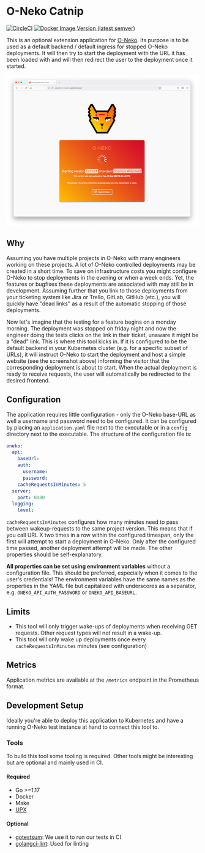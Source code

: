 # O-Neko Catnip

[![CircleCI](https://circleci.com/gh/subshell/o-neko-catnip/tree/master.svg?style=svg)](https://circleci.com/gh/subshell/o-neko-catnip/tree/master)
[![Docker Image Version (latest semver)](https://img.shields.io/docker/v/subshellgmbh/o-neko-catnip?color=2496ED&label=subshellgmbh%2Fo-neko-catnip&logo=docker&logoColor=white&sort=semver)](https://hub.docker.com/r/subshellgmbh/o-neko-catnip/tags)

This is an optional extension application for [O-Neko](https://github.com/subshell/o-neko/). Its purpose is to be used as a default backend / default ingress
for stopped O-Neko deployments. It will then try to start the deployment with the URL it has been loaded with and will then redirect the user to the deployment
once it started.

[![O-Neko Catnip](./docs/screenshot_small.png)](./docs/screenshot.png)

## Why

Assuming you have multiple projects in O-Neko with many engineers working on these projects. A lot of O-Neko controlled deployments may be created in a short
time. To save on infrastructure costs you might configure O-Neko to stop deployments in the evening or when a week ends. Yet, the features or bugfixes these
deployments are associated with may still be in development. Assuming further that you link to those deployments from your ticketing system like Jira or Trello,
GitLab, GitHub (etc.), you will quickly have "dead links" as a result of the automatic stopping of those deployments.

Now let's imagine that the testing for a feature begins on a monday morning. The deployment was stopped on friday night and now the engineer doing the tests
clicks on the link in their ticket, unaware it might be a "dead" link. This is where this tool kicks in. If it is configured to be the default backend in your
Kubernetes cluster (e.g. for a specific subset of URLs), it will instruct O-Neko to start the deployment and host a simple website (see the screenshot above)
informing the visitor that the corresponding deployment is about to start. When the actual deployment is ready to receive requests, the user will automatically
be redirected to the desired frontend.

## Configuration

The application requires little configuration - only the O-Neko base-URL as well a username and password need to be configured. It can be configured by placing
an `application.yaml` file next to the executable or in a `config` directory next to the executable. The structure of the configuration file is:

```yaml
oneko:
  api:
    baseUrl:
    auth:
      username:
      password:
    cacheRequestsInMinutes: 5
  server:
    port: 8080
  logging:
    level:
```

`cacheRequestsInMinutes` configures how many minutes need to pass between wakeup-requests to the same project version. This means that if you call URL X two
times in a row within the configured timespan, only the first will attempt to start a deployment in O-Neko. Only after the configured time passed, another
deployment attempt will be made. The other properties should be self-explanatory.

**All properties can be set using environment variables** without a configuration file. This should be preferred, especially when it comes to the user's
credentials!
The environment variables have the same names as the properties in the YAML file but capitalized with underscores as a separator, e.g. `ONEKO_API_AUTH_PASSWORD`
or `ONEKO_API_BASEURL`.

## Limits

* This tool will only trigger wake-ups of deployments when receiving GET requests. Other request types will not result in a wake-up.
* This tool will only wake up deployments once every `cacheRequestsInMinutes` minutes (see configuration)

## Metrics

Application metrics are available at the `/metrics` endpoint in the Prometheus format.

## Development Setup

Ideally you're able to deploy this application to Kubernetes and have a running O-Neko test instance at hand to connect this tool to.

### Tools

To build this tool some tooling is required. Other tools might be interesting but are optional and mainly used in CI.

#### Required

* Go >=1.17
* Docker
* Make
* [UPX](https://upx.github.io)

#### Optional

* [gotestsum](https://github.com/gotestyourself/gotestsum): We use it to run our tests in CI
* [golangci-lint](https://github.com/golangci/golangci-lint): Used for linting
